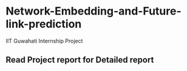 # Network-Embedding-and-Future-link-prediction
IIT Guwahati Internship Project

## Read Project report for Detailed report
